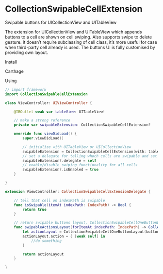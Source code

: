 # CollectionSwipableCellExtension
Swipable buttons for UICollectionView and UITableView

The extension for UICollectionView and UITableView which appends buttons to a cell are shown on cell swiping. Also supports swipe to delete gesture.
It doesn’t require subclassing of cell class, it’s more useful for case when third-party cell already is used.
The buttons UI is fully customised by providing own layout.

Install

Carthage

Using

```swift
// import framework
import CollectionSwipableCellExtension

class ViewController: UIViewController {

    @IBOutlet weak var tableView: UITableView!

    // make a strong reference
    private var swipableExtension: CollectionSwipableCellExtension?

    override func viewDidLoad() {
        super.viewDidLoad()

        // initialize with UITableView or UICollectionView
        swipableExtension = CollectionSwipableCellExtension(with: tableView)
        // set a delegate for telling whoch cells are swipable and set layout
        swipableExtension?.delegate = self
        // enable/disable swiping functionality for all cells
        swipableExtension?.isEnabled = true
    }

}

extension ViewController: CollectionSwipableCellExtensionDelegate {

    // tell that cell on indexPath is swipable
    func isSwipable(itemAt indexPath: IndexPath) -> Bool {
        return true
    }

    // return swipable buttons layout, CollectionSwipableCellOneButtonLayout is default sample layout, you can make yourself
    func swipableActionsLayout(forItemAt indexPath: IndexPath) -> CollectionSwipableCellLayout? {
        let actionLayout = CollectionSwipableCellOneButtonLayout(buttonWidth: 100, insets: .zero, direction: .leftToRight)
        actionLayout.action = { [weak self] in
            //do something
        }

        return actionLayout
    }

}    
```
